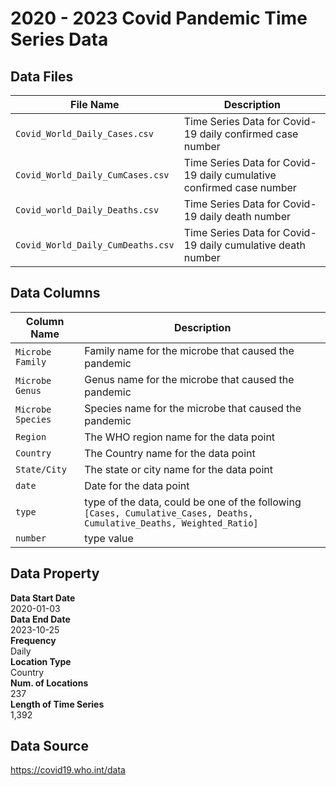 # 2020 - 2023 Covid Pandemic Time Series Data

## Data Files
| File Name | Description |
| --- | ---|
| `Covid_World_Daily_Cases.csv` | Time Series Data for Covid-19 daily confirmed case number |
| `Covid_World_Daily_CumCases.csv` | Time Series Data for Covid-19 daily cumulative confirmed case number |
| `Covid_world_Daily_Deaths.csv` | Time Series Data for Covid-19 daily death number |
| `Covid_World_Daily_CumDeaths.csv` | Time Series Data for Covid-19 daily cumulative death number |

## Data Columns
| Column Name | Description |
| --- | --- |
| `Microbe Family` | Family name for the microbe that caused the pandemic |
| `Microbe Genus` | Genus name for the microbe that caused the pandemic |
| `Microbe Species` | Species name for the microbe that caused the pandemic |
| `Region` | The WHO region name for the data point |
| `Country` | The Country name for the data point |
| `State/City` | The state or city name for the data point |
| `date` | Date for the data point |
| `type` | type of the data, could be one of the following `[Cases, Cumulative_Cases, Deaths, Cumulative_Deaths, Weighted_Ratio]` |
| `number` | type value |



## Data Property
**Data Start Date** \
2020-01-03 \
**Data End Date** \
2023-10-25 \
**Frequency** \
Daily \
**Location Type** \
Country \
**Num. of Locations** \
237 \
**Length of Time Series** \
1,392 

## Data Source
https://covid19.who.int/data
